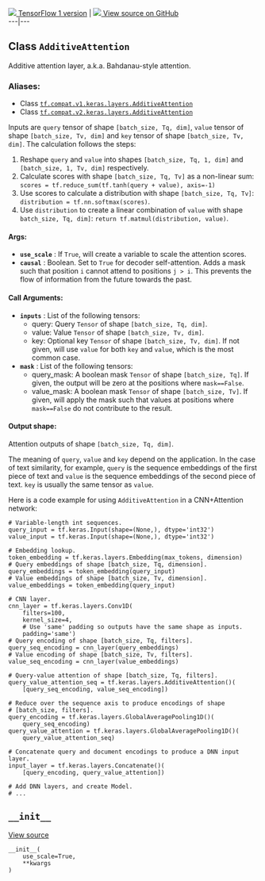[ ![](https://tensorflow.google.cn/images/tf_logo_32px.png) TensorFlow 1
version](/versions/r1.15/api_docs/python/tf/keras/layers/AdditiveAttention) |
[ ![](https://tensorflow.google.cn/images/GitHub-Mark-32px.png) View source on
GitHub
](https://github.com/tensorflow/tensorflow/blob/r2.0/tensorflow/python/keras/layers/dense_attention.py#L307-L440)  
---|---  
  
## Class `AdditiveAttention`

Additive attention layer, a.k.a. Bahdanau-style attention.

### Aliases:

  * Class [`tf.compat.v1.keras.layers.AdditiveAttention`](/api_docs/python/tf/keras/layers/AdditiveAttention)
  * Class [`tf.compat.v2.keras.layers.AdditiveAttention`](/api_docs/python/tf/keras/layers/AdditiveAttention)

Inputs are `query` tensor of shape `[batch_size, Tq, dim]`, `value` tensor of
shape `[batch_size, Tv, dim]` and `key` tensor of shape `[batch_size, Tv,
dim]`. The calculation follows the steps:

  1. Reshape `query` and `value` into shapes `[batch_size, Tq, 1, dim]` and `[batch_size, 1, Tv, dim]` respectively.
  2. Calculate scores with shape `[batch_size, Tq, Tv]` as a non-linear sum: `scores = tf.reduce_sum(tf.tanh(query + value), axis=-1)`
  3. Use scores to calculate a distribution with shape `[batch_size, Tq, Tv]`: `distribution = tf.nn.softmax(scores)`.
  4. Use `distribution` to create a linear combination of `value` with shape `batch_size, Tq, dim]`: `return tf.matmul(distribution, value)`.

#### Args:

  * **`use_scale`** : If `True`, will create a variable to scale the attention scores.
  * **`causal`** : Boolean. Set to `True` for decoder self-attention. Adds a mask such that position `i` cannot attend to positions `j > i`. This prevents the flow of information from the future towards the past.

#### Call Arguments:

  * **`inputs`** : List of the following tensors: 
    * query: Query `Tensor` of shape `[batch_size, Tq, dim]`.
    * value: Value `Tensor` of shape `[batch_size, Tv, dim]`.
    * key: Optional key `Tensor` of shape `[batch_size, Tv, dim]`. If not given, will use `value` for both `key` and `value`, which is the most common case.
  * **`mask`** : List of the following tensors: 
    * query_mask: A boolean mask `Tensor` of shape `[batch_size, Tq]`. If given, the output will be zero at the positions where `mask==False`.
    * value_mask: A boolean mask `Tensor` of shape `[batch_size, Tv]`. If given, will apply the mask such that values at positions where `mask==False` do not contribute to the result.

#### Output shape:

Attention outputs of shape `[batch_size, Tq, dim]`.

The meaning of `query`, `value` and `key` depend on the application. In the
case of text similarity, for example, `query` is the sequence embeddings of
the first piece of text and `value` is the sequence embeddings of the second
piece of text. `key` is usually the same tensor as `value`.

Here is a code example for using `AdditiveAttention` in a CNN+Attention
network:

    
    
    # Variable-length int sequences.
    query_input = tf.keras.Input(shape=(None,), dtype='int32')
    value_input = tf.keras.Input(shape=(None,), dtype='int32')
    
    # Embedding lookup.
    token_embedding = tf.keras.layers.Embedding(max_tokens, dimension)
    # Query embeddings of shape [batch_size, Tq, dimension].
    query_embeddings = token_embedding(query_input)
    # Value embeddings of shape [batch_size, Tv, dimension].
    value_embeddings = token_embedding(query_input)
    
    # CNN layer.
    cnn_layer = tf.keras.layers.Conv1D(
        filters=100,
        kernel_size=4,
        # Use 'same' padding so outputs have the same shape as inputs.
        padding='same')
    # Query encoding of shape [batch_size, Tq, filters].
    query_seq_encoding = cnn_layer(query_embeddings)
    # Value encoding of shape [batch_size, Tv, filters].
    value_seq_encoding = cnn_layer(value_embeddings)
    
    # Query-value attention of shape [batch_size, Tq, filters].
    query_value_attention_seq = tf.keras.layers.AdditiveAttention()(
        [query_seq_encoding, value_seq_encoding])
    
    # Reduce over the sequence axis to produce encodings of shape
    # [batch_size, filters].
    query_encoding = tf.keras.layers.GlobalAveragePooling1D()(
        query_seq_encoding)
    query_value_attention = tf.keras.layers.GlobalAveragePooling1D()(
        query_value_attention_seq)
    
    # Concatenate query and document encodings to produce a DNN input layer.
    input_layer = tf.keras.layers.Concatenate()(
        [query_encoding, query_value_attention])
    
    # Add DNN layers, and create Model.
    # ...
    

## `__init__`

[View
source](https://github.com/tensorflow/tensorflow/blob/r2.0/tensorflow/python/keras/layers/dense_attention.py#L401-L403)

    
    
    __init__(
        use_scale=True,
        **kwargs
    )
    

